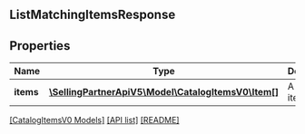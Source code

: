 ## ListMatchingItemsResponse

## Properties

Name | Type | Description | Notes
------------ | ------------- | ------------- | -------------
**items** | [**\SellingPartnerApiV5\Model\CatalogItemsV0\Item[]**](Item.md) | A list of items. | [optional]

[[CatalogItemsV0 Models]](../) [[API list]](../../Api) [[README]](../../../README.md)

